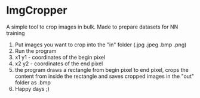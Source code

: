 # ImgCropper
A simple tool to crop images in bulk. Made to prepare datasets for NN training

1. Put images you want to crop into the "in" folder (.jpg .jpeg .bmp .png)
2. Run the program
3. x1 y1 - coordinates of the begin pixel
4. x2 y2 - coordinates of the end pixel
5. the program draws a rectangle from begin pixel to end pixel, crops the content from inside the rectangle and saves cropped images in the "out" folder as .bmp
6. Happy days ;)

